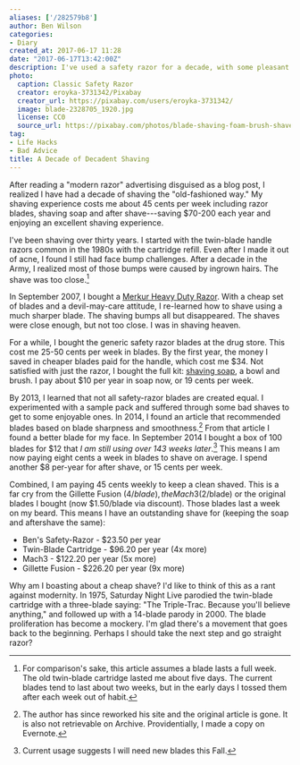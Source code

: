 ```yaml
---
aliases: ['/282579b8']
author: Ben Wilson
categories:
- Diary
created_at: 2017-06-17 11:28
date: "2017-06-17T13:42:00Z"
description: I've used a safety razor for a decade, with some pleasant results.
photo:
  caption: Classic Safety Razor
  creator: eroyka-3731342/Pixabay
  creator_url: https://pixabay.com/users/eroyka-3731342/
  image: blade-2328705_1920.jpg
  license: CC0
  source_url: https://pixabay.com/photos/blade-shaving-foam-brush-shave-2328705/
tag:
- Life Hacks
- Bad Advice
title: A Decade of Decadent Shaving
---
```


After reading a "modern razor" advertising disguised as a blog post, I realized I have had a decade of shaving the "old-fashioned way." My shaving experience costs me about 45 cents per week including razor blades, shaving soap and after shave---saving $70-200 each year and enjoying an excellent shaving experience.

<!--more-->

I've been shaving over thirty years. I started with the twin-blade handle razors common in the 1980s with the cartridge refill. Even after I made it out of acne, I found I still had face bump challenges. After a decade in the Army, I realized most of those bumps were caused by ingrown hairs. The shave was too close.[^lifespan]

In September 2007, I bought a [Merkur Heavy Duty Razor](https://amzn.to/2V7vWnP). With a cheap set of blades and a devil-may-care attitude, I re-learned how to shave using a much sharper blade. The shaving bumps all but disappeared. The shaves were close enough, but not too close. I was in shaving heaven.

For a while, I bought the generic safety razor blades at the drug store. This cost me 25-50 cents per week in blades. By the first year, the money I saved in cheaper blades paid for the handle, which cost me $34. Not satisfied with just the razor, I bought the full kit: [shaving soap](http://amzn.to/2smqCiH), a bowl and brush. I pay about $10 per year in soap now, or 19 cents per week.

By 2013, I learned that not all safety-razor blades are created equal. I experimented with a sample pack and suffered through some bad shaves to get to some enjoyable ones. In 2014, I found an article that recommended blades based on blade sharpness and smoothness.[^website] From that article I found a better blade for my face. In September 2014 I bought a box of 100 blades for $12 that *I am still using over 143 weeks later*.[^usage] This means I am now paying eight cents a week in blades to shave on average. I spend another $8 per-year for after shave, or 15 cents per week.

Combined, I am paying 45 cents weekly to keep a clean shaved. This is a far cry from the Gillette Fusion ($4/blade), the Mach3 ($2/blade) or the original blades I bought (now $1.50/blade via discount). Those blades last a week on my beard. This means I have an outstanding shave for (keeping the soap and aftershave the same):

* Ben's Safety-Razor - $23.50 per year
* Twin-Blade Cartridge - $96.20 per year (4x more)
* Mach3 - $122.20 per year (5x more)
* Gillette Fusion - $226.20 per year (9x more)

Why am I boasting about a cheap shave? I'd like to think of this as a rant against modernity. In 1975, Saturday Night Live parodied the twin-blade cartridge with a three-blade saying: "The Triple-Trac. Because you'll believe anything," and followed up with a 14-blade parody in 2000. The blade proliferation has become a mockery. I'm glad there's a movement that goes back to the beginning. Perhaps I should take the next step and go straight razor?

[^lifespan]: For comparison's sake, this article assumes a blade lasts a full week. The old twin-blade cartridge lasted me about five days. The current blades tend to last about two weeks, but in the early days I tossed them after each week out of habit.

[^website]: The author has since reworked his site and the original article is gone. It is also not retrievable on Archive. Providentially, I made a copy on Evernote.

[^usage]: Current usage suggests I will need new blades this Fall.
